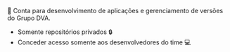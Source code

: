 📝 Conta para desenvolvimento de aplicações e gerenciamento de versões do Grupo DVA.

- Somente repositórios privados 🔒
- Conceder acesso somente aos desenvolvedores do time 💻
